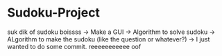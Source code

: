 # Sudoku-Project
suk dik of sudoku boissss
-> Make a GUI
-> Algorithm to solve sudoku
-> ALgorithm to make the sudoku (like the question or whatever?)
-> I just wanted to do some commit. 
reeeeeeeeeee
oof
